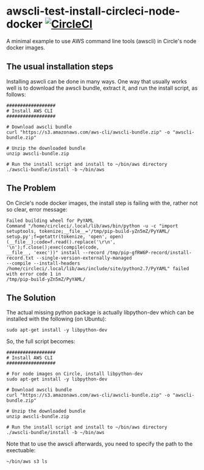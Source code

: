 # awscli-test-install-circleci-node-docker [![CircleCI](https://circleci.com/gh/muhammed-sayadi/awscli-test-install-circleci-node-docker.svg?style=shield)](https://circleci.com/gh/muhammed-sayadi/awscli-test-install-circleci-node-docker)
A minimal example to use AWS command line tools (awscli) in Circle's node docker images.

## The usual installation steps
Installing aswcli can be done in many ways. One way that usually works well is to download the awscli bundle, extract it,
and run the install script, as follows:
```
##################
# Install AWS CLI
##################

# Download awscli bundle
curl "https://s3.amazonaws.com/aws-cli/awscli-bundle.zip" -o "awscli-bundle.zip"

# Unzip the downloaded bundle
unzip awscli-bundle.zip

# Run the install script and install to ~/bin/aws directory
./awscli-bundle/install -b ~/bin/aws
```

## The Problem
On Circle's node docker images, the install step is failing with the, rather not so clear, error message:
```
Failed building wheel for PyYAML
Command "/home/circleci/.local/lib/aws/bin/python -u -c "import setuptools, tokenize;__file__='/tmp/pip-build-yZn5mZ/PyYAML/
setup.py';f=getattr(tokenize, 'open', open)(__file__);code=f.read().replace('\r\n', '\n');f.close();exec(compile(code,
__file__, 'exec'))" install --record /tmp/pip-gfRW6P-record/install-record.txt --single-version-externally-managed 
--compile --install-headers /home/circleci/.local/lib/aws/include/site/python2.7/PyYAML" failed with error code 1 in 
/tmp/pip-build-yZn5mZ/PyYAML/
```

## The Solution
The actual missing python package is actually libpython-dev which can be installed with the following (on Ubuntu):
```
sudo apt-get install -y libpython-dev
```

So, the full script becomes:
```
##################
# Install AWS CLI
##################

# For node images on Circle, install libpython-dev
sudo apt-get install -y libpython-dev

# Download awscli bundle
curl "https://s3.amazonaws.com/aws-cli/awscli-bundle.zip" -o "awscli-bundle.zip"

# Unzip the downloaded bundle
unzip awscli-bundle.zip

# Run the install script and install to ~/bin/aws directory
./awscli-bundle/install -b ~/bin/aws
```

Note that to use the awscli afterwards, you need to specify the path to the exectuable:
```
~/bin/aws s3 ls
```
